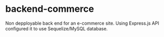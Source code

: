 # backend-commerce
Non depployable back end for an e-commerce site. Using Express.js API configured it to use Sequelize/MySQL database.
